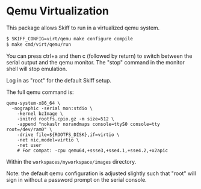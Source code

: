 # Qemu Virtualization

This package allows Skiff to run in a virtualized qemu system.

```sh
$ SKIFF_CONFIG=virt/qemu make configure compile
$ make cmd/virt/qemu/run
```

You can press ctrl+a and then c (followed by return) to switch between the
serial output and the qemu monitor. The "stop" command in the monitor shell will
stop emulation.

Log in as "root" for the default Skiff setup.

The full qemu command is:

```
qemu-system-x86_64 \
  -nographic -serial mon:stdio \
	-kernel bzImage \
	-initrd rootfs.cpio.gz -m size=512 \
	-append "nokaslr norandmaps console=ttyS0 console=tty root=/dev/ram0" \
	-drive file=${ROOTFS_DISK},if=virtio \
	-net nic,model=virtio \
	-net user 
	# For compat: -cpu qemu64,+ssse3,+sse4.1,+sse4.2,+x2apic
```

Within the `workspaces/myworkspace/images` directory.

Note: the default qemu configuration is adjusted slightly such that "root" will
sign in without a password prompt on the serial console.

